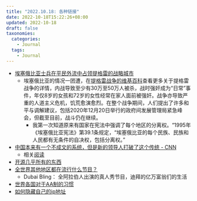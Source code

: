 ```yaml
---
title: "2022.10.18: 各种链接"
date: 2022-10-18T15:22:26+08:00
updated: 2022-10-18
draft: false
taxonomies:
  categories:
    - Journal
  tags:
    - Journal
---
```


- [埃塞俄比亚士兵在平民外流中占领提格雷的战略城市](https://www.washingtonpost.com/world/2022/10/17/ethiopia-tigray-eritrea-war-shire/)
  - 埃塞俄比亚的情况一团遭，在[提格雷战争的维基百科](https://en.wikipedia.org/wiki/Tigray_War)查看更多关于提格雷战争的详情，内战导致至少有30万至50万人被杀，战时强奸成为“日常”事件，年仅8岁的女孩和72岁的女性经常在家人面前被强奸。战争亦导致严重的人道主义危机，饥荒愈演愈烈。在整个战争期间，人们提出了许多和平与调解建议，包括2020年12月20日举行的政府间发展管理局紧急峰会，但截至目前，战斗仍在继续。
    - 我第一次知道原来有国家在宪法中强调了每个地区的分离权。“1995年《埃塞俄比亚宪法》第39.1条规定，“埃塞俄比亚的每个民族、民族和人民都有无条件的自决权，包括分离权。”
- [中国本来有一个不成文的系统，但是新的领导人打破了这个传统 - CNN](https://edition.cnn.com/2022/10/12/opinions/china-communist-party-congress-xi-power-johnson)
  - 相关[阅读](https://noahpinion.substack.com/p/xi-jinping-forever)
- [开源几乎所有的东西](https://tom.preston-werner.com/2011/11/22/open-source-everything.html)
- [全世界其他地区都在流行什么节目？](https://restofworld.org/2022/2022-tv-movie-streaming-guide/#/neptune-frost)
  - Dubai Bling： 全阿拉伯人出演的真人秀节目，迪拜的亿万富翁们的生活
- [世界各国对于AA制的习惯](https://en.wikipedia.org/wiki/Going_Dutch)
- [如何隐藏自己的ip地址](https://educatedguesswork.org/posts/traffic-relaying/)
